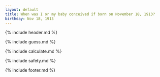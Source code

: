 ```yaml
---
layout: default
title: When was I or my baby conceived if born on November 18, 1913?
birthday: Nov 18, 1913
---
```


{% include header.md %}

{% include guess.md %}

{% include calculate.md %}

{% include safety.md %}

{% include footer.md %}



